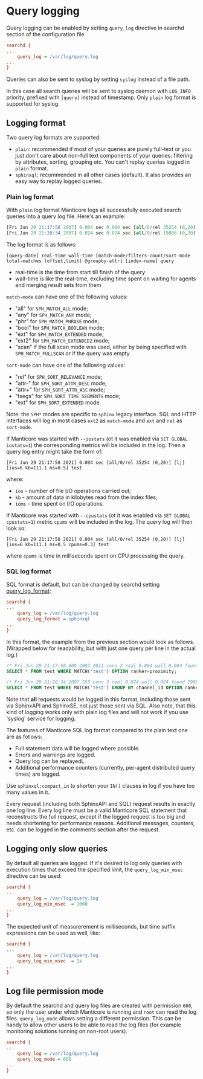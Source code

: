 # Query logging


Query logging can be enabled by setting `query_log` directive in searchd section of the configuration file

```ini
searchd {
...
    query_log = /var/log/query.log
...
}
```
Queries can also be sent to syslog by setting `syslog` instead of a file path.

In this case all search queries will be sent to syslog daemon with `LOG_INFO` priority, prefixed with `[query]` instead of timestamp. Only `plain` log format is supported for syslog.


## Logging format

Two query log formats are supported:
* `plain`: recommended if most of your queries are purely full-text or you just don't care about non-full text components of your queries: filtering by attributes, sorting, grouping etc. You can't replay queries logged in `plain` format.
* `sphinxql`: recommended in all other cases (default). It also provides an easy way to replay logged queries.

### Plain log format

With `plain` log format Manticore logs all successfully executed search queries into a query log file. Here's an example:

```sql
[Fri Jun 29 21:17:58 2007] 0.004 sec 0.004 sec [all/0/rel 35254 (0,20)] [lj] test
[Fri Jun 29 21:20:34 2007] 0.024 sec 0.024 sec [all/0/rel 19886 (0,20) @channel_id] [lj] test
```

The log format is as follows:

```
[query-date] real-time wall-time [match-mode/filters-count/sort-mode total-matches (offset,limit) @groupby-attr] [index-name] query
```

* real-time is the time from start till finish of the query
* wall-time is like the real-time, excluding time spent on waiting for agents and merging result sets from them

`match-mode` can have one of the following values:

*   "all" for `SPH_MATCH_ALL` mode;
*   "any" for `SPH_MATCH_ANY` mode;
*   "phr" for `SPH_MATCH_PHRASE` mode;
*   "bool" for `SPH_MATCH_BOOLEAN` mode;
*   "ext" for `SPH_MATCH_EXTENDED` mode;
*   "ext2" for `SPH_MATCH_EXTENDED2` mode;
*   "scan" if the full scan mode was used, either by being specified with `SPH_MATCH_FULLSCAN` or if the query was empty.

`sort-mode` can have one of the following values:

*   "rel" for `SPH_SORT_RELEVANCE` mode;
*   "attr-" for `SPH_SORT_ATTR_DESC` mode;
*   "attr+" for `SPH_SORT_ATTR_ASC` mode;
*   "tsegs" for `SPH_SORT_TIME_SEGMENTS` mode;
*   "ext" for `SPH_SORT_EXTENDED` mode.

Note: the `SPH*` modes are specific to `sphinx` legacy interface. SQL and HTTP interfaces will log in most cases `ext2` as `match-mode` and `ext` and `rel` as `sort-mode`.

If Manticore was started with `--iostats` (ot it was enabled via `SET GLOBAL iostats=1`) the corresponding metrics will be included in the log. Then a query log entry might take the form of:

```
[Fri Jun 29 21:17:58 2021] 0.004 sec [all/0/rel 35254 (0,20)] [lj] [ios=6 kb=111.1 ms=0.5] test
```

where:
* `ios` - number of file I/O operations carried out;
* `kb` - amount of data in kilobytes read from the index files;
* `ioms` - time spent on I/O operations.


If Manticore was started with `--cpustats` (ot it was enabled via `SET GLOBAL cpustats=1`) metric `cpums` will be included in the log. The query log will then look so:

```
[Fri Jun 29 21:17:58 2021] 0.004 sec [all/0/rel 35254 (0,20)] [lj] [ios=6 kb=111.1 ms=0.5 cpums=0.3] test
```

where `cpums` is time in milliseconds spent on CPU processing the query.

### SQL log format

SQL format is default, but can be changed by searchd setting [query_log_format](../Server_settings/Searchd.md#query_log_format):

```ini
searchd {
...
    query_log = /var/log/query.log
    query_log_format = sphinxql
...
}
```
In this format, the example from the previous section would look as follows. (Wrapped below for readability, but with just one query per line in the actual log.)

```sql
/* Fri Jun 29 21:17:58.609 2007 2011 conn 2 real 0.004 wall 0.004 found 35254 */
SELECT * FROM test WHERE MATCH('test') OPTION ranker=proximity;

/* Fri Jun 29 21:20:34 2007.555 conn 3 real 0.024 wall 0.024 found 19886 */
SELECT * FROM test WHERE MATCH('test') GROUP BY channel_id OPTION ranker=proximity;
```

Note that **all** requests would be logged in this format, including those sent via SphinxAPI and SphinxSE, not just those sent via SQL. Also note, that this kind of logging works only with plain log files and will not work if you use 'syslog' service for logging.

The features of Manticore SQL log format compared to the plain text one are as follows:

* Full statement data will be logged where possible.
* Errors and warnings are logged.
* Query log can be replayedL.
* Additional performance counters (currently, per-agent distributed query times) are logged.

Use `sphinxql:compact_in` to shorten your `IN()` clauses in log if you have too many values in it.

Every request (including both SphinxAPI and SQL) request results in exactly one log line. Every log line must be a valid Manticore SQL statement that reconstructs the full request, except if the logged request is too big and needs shortening for performance reasons. Additional messages, counters, etc. can be logged in the comments section after the request.

## Logging only slow queries

By default all queries are logged. If it's desired to log only queries with execution times that exceed the specified limit, the `query_log_min_msec` directive can be used:

```ini
searchd {
...
    query_log = /var/log/query.log
    query_log_min_msec  = 1000
...
}
```

The expected unit of measurerement is milliseconds, but time suffix expressions can be used as well, like:

```ini
searchd {
...
    query_log = /var/log/query.log
    query_log_min_msec  = 1s
...
}
```

## Log file permission mode

By default the searchd and query log files are created with permission `600`, so only the user under which Manticore is running and `root` can read the log files. `query_log_mode` allows setting a different permission. This can be handy to allow other users to be able to read the log files (for example monitoring solutions running on non-root users).


```ini
searchd {
...
    query_log = /var/log/query.log
    query_log_mode = 666
...
}
```
